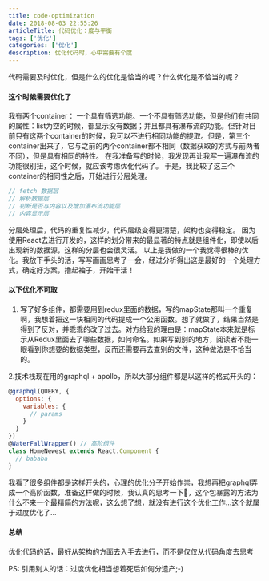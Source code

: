 ```yaml
---
title: code-optimization
date: 2018-08-03 22:55:26
articleTitle: 代码优化：度与平衡
tags: ['优化']
categories: ['优化']
description: 优化代码时，心中需要有个度
---
```


代码需要及时优化，但是什么的优化是恰当的呢？什么优化是不恰当的呢？

#### 这个时候需要优化了
我有两个container： 一个具有筛选功能、一个不具有筛选功能，但是他们有共同的属性：list为空的时候，都显示没有数据；并且都具有瀑布流的功能。但针对目前只有这两个container的时候，我可以不进行相同功能的提取。但是，第三个container出来了，它与之前的两个container都不相同（数据获取的方式与前两者不同），但是具有相同的特性。
在我准备写的时候，我发现再让我写一遍瀑布流的功能很别扭，这个时候，就应该考虑优化代码了。
于是，我比较了这三个container的相同性之后，开始进行分层处理。
```javascript
// fetch 数据层
// 解析数据层
// 判断是否与内容以及增加瀑布流功能层
// 内容显示层
```
分层处理后，代码的重复性减少，代码层级变得更清楚，架构也变得稳定。
因为使用React去进行开发的，这样的划分带来的最显著的特点就是组件化，即使以后出现新的数据源，这样的分层也会很灵活。
以上是我做的一个我觉得很棒的优化。我放下手头的活，写写画画思考了一会，经过分析得出这是最好的一个处理方式，确定好方案，撸起袖子，开始干活！

#### 以下优化不可取
1. 写了好多组件，都需要用到redux里面的数据，写的mapState那叫一个重复啊，我想着把这一块相同的代码提成一个公用函数。想了就做了，结果当然是得到了反对，并乖乖的改了过去。对方给我的理由是：mapState本来就是标示从Redux里面去了哪些数据，如何命名。如果写到别的地方，阅读者不能一眼看到你想要的数据类型，反而还需要再去查别的文件，这种做法是不恰当的。

2.技术栈现在用的graphql + apollo，所以大部分组件都是以这样的格式开头的：
```javascript
@graphql(QUERY, {
  options: {
    variables: {
      // params
    }
  }
})
@WaterFallWrapper() // 高阶组件
class HomeNewest extends React.Component {
  // bababa
}
```
我看了很多组件都是这样开头的，心理的优化分子开始作祟，我想再把graphql弄成一个高阶函数，准备这样做的时候，我认真的思考一下🤔，这个包暴露的方法为什么不来一个最精简的方法呢，这么想了想，就没有进行这个优化工作...这个就属于过度优化了...

#### 总结
优化代码的话，最好从架构的方面去入手去进行，而不是仅仅从代码角度去思考

PS: 引用别人的话：过度优化相当想着死后如何分遗产;-)








